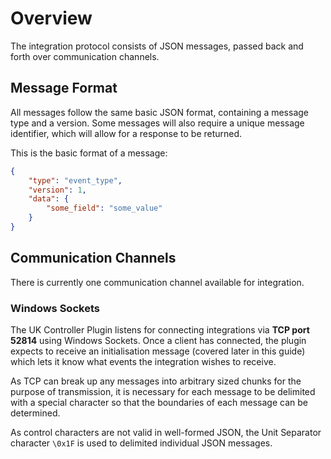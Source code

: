 # Overview

The integration protocol consists of JSON messages, passed back and forth over communication channels.

## Message Format

All messages follow the same basic JSON format, containing a message type and a version. Some messages will also require
a unique message identifier, which will allow for a response to be returned.

This is the basic format of a message:

```JSON
{
    "type": "event_type",
    "version": 1,
    "data": {
        "some_field": "some_value"
    }
}
```

## Communication Channels

There is currently one communication channel available for integration.

### Windows Sockets

The UK Controller Plugin listens for connecting integrations via **TCP port 52814** using Windows Sockets. Once a client
has connected, the plugin expects to receive an initialisation message (covered later in this guide) which lets it
know what events the integration wishes to receive.

As TCP can break up any messages into arbitrary sized chunks for the purpose of transmission, it is necessary for each
message to be delimited with a special character so that the boundaries of each message can be determined.

As control characters are not valid in well-formed JSON, the Unit Separator character `\0x1F` is used to delimited
individual JSON messages.
